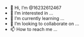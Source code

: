 - 👋 Hi, I’m @16232612467
- 👀 I’m interested in ...
- 🌱 I’m currently learning ...
- 💞️ I’m looking to collaborate on ...
- 📫 How to reach me ...

<!---
16232612467/16232612467 is a ✨ special ✨ repository because its `README.md` (this file) appears on your GitHub profile.
You can click the Preview link to take a look at your changes.
--->
